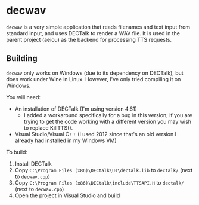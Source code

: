 # decwav

`decwav` is a very simple application that reads filenames and text input from
standard input, and uses DECTalk to render a WAV file.  It is used in the parent
project (aeiou) as the backend for processing TTS requests.

## Building

`decwav` only works on Windows (due to its dependency on DECTalk), but does work
under Wine in Linux.  However, I've only tried compiling it on Windows.

You will need:

  * An installation of DECTalk (I'm using version 4.61)
    - I added a workaround specifically for a bug in this version; if you are
      trying to get the code working with a different version you may wish to
      replace KillTTS().
  * Visual Studio/Visual C++ (I used 2012 since that's an old version I already
    had installed in my Windows VM)

To build:

  1. Install DECTalk
  2. Copy `C:\Program Files (x86)\DECtalk\Us\dectalk.lib` to `dectalk/` (next to
     `decwav.cpp`)
  3. Copy `C:\Program Files (x86)\DECtalk\include\TTSAPI.H` to `dectalk/` (next
     to `decwav.cpp`)
  4. Open the project in Visual Studio and build
